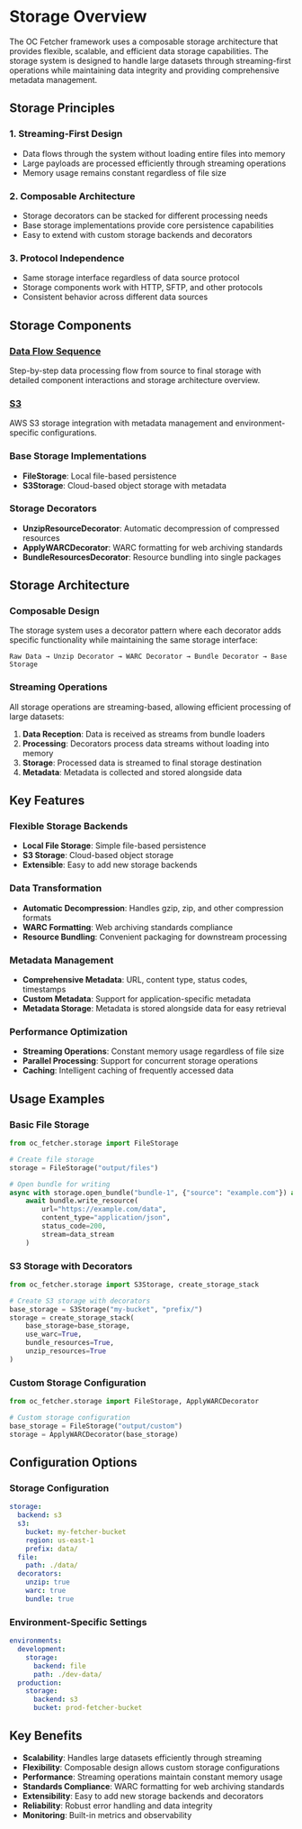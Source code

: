 # Storage Overview

The OC Fetcher framework uses a composable storage architecture that provides flexible, scalable, and efficient data storage capabilities. The storage system is designed to handle large datasets through streaming-first operations while maintaining data integrity and providing comprehensive metadata management.

## Storage Principles

### 1. **Streaming-First Design**
- Data flows through the system without loading entire files into memory
- Large payloads are processed efficiently through streaming operations
- Memory usage remains constant regardless of file size

### 2. **Composable Architecture**
- Storage decorators can be stacked for different processing needs
- Base storage implementations provide core persistence capabilities
- Easy to extend with custom storage backends and decorators

### 3. **Protocol Independence**
- Same storage interface regardless of data source protocol
- Storage components work with HTTP, SFTP, and other protocols
- Consistent behavior across different data sources

## Storage Components

### [Data Flow Sequence](data_flow_sequence.md)
Step-by-step data processing flow from source to final storage with detailed component interactions and storage architecture overview.

### [S3](s3.md)
AWS S3 storage integration with metadata management and environment-specific configurations.

### **Base Storage Implementations**
- **FileStorage**: Local file-based persistence
- **S3Storage**: Cloud-based object storage with metadata

### **Storage Decorators**
- **UnzipResourceDecorator**: Automatic decompression of compressed resources
- **ApplyWARCDecorator**: WARC formatting for web archiving standards
- **BundleResourcesDecorator**: Resource bundling into single packages

## Storage Architecture

### **Composable Design**
The storage system uses a decorator pattern where each decorator adds specific functionality while maintaining the same storage interface:

```
Raw Data → Unzip Decorator → WARC Decorator → Bundle Decorator → Base Storage
```

### **Streaming Operations**
All storage operations are streaming-based, allowing efficient processing of large datasets:

1. **Data Reception**: Data is received as streams from bundle loaders
2. **Processing**: Decorators process data streams without loading into memory
3. **Storage**: Processed data is streamed to final storage destination
4. **Metadata**: Metadata is collected and stored alongside data

## Key Features

### **Flexible Storage Backends**
- **Local File Storage**: Simple file-based persistence
- **S3 Storage**: Cloud-based object storage
- **Extensible**: Easy to add new storage backends

### **Data Transformation**
- **Automatic Decompression**: Handles gzip, zip, and other compression formats
- **WARC Formatting**: Web archiving standards compliance
- **Resource Bundling**: Convenient packaging for downstream processing

### **Metadata Management**
- **Comprehensive Metadata**: URL, content type, status codes, timestamps
- **Custom Metadata**: Support for application-specific metadata
- **Metadata Storage**: Metadata is stored alongside data for easy retrieval

### **Performance Optimization**
- **Streaming Operations**: Constant memory usage regardless of file size
- **Parallel Processing**: Support for concurrent storage operations
- **Caching**: Intelligent caching of frequently accessed data

## Usage Examples

### **Basic File Storage**
```python
from oc_fetcher.storage import FileStorage

# Create file storage
storage = FileStorage("output/files")

# Open bundle for writing
async with storage.open_bundle("bundle-1", {"source": "example.com"}) as bundle:
    await bundle.write_resource(
        url="https://example.com/data",
        content_type="application/json",
        status_code=200,
        stream=data_stream
    )
```

### **S3 Storage with Decorators**
```python
from oc_fetcher.storage import S3Storage, create_storage_stack

# Create S3 storage with decorators
base_storage = S3Storage("my-bucket", "prefix/")
storage = create_storage_stack(
    base_storage=base_storage,
    use_warc=True,
    bundle_resources=True,
    unzip_resources=True
)
```

### **Custom Storage Configuration**
```python
from oc_fetcher.storage import FileStorage, ApplyWARCDecorator

# Custom storage configuration
base_storage = FileStorage("output/custom")
storage = ApplyWARCDecorator(base_storage)
```

## Configuration Options

### **Storage Configuration**
```yaml
storage:
  backend: s3
  s3:
    bucket: my-fetcher-bucket
    region: us-east-1
    prefix: data/
  file:
    path: ./data/
  decorators:
    unzip: true
    warc: true
    bundle: true
```

### **Environment-Specific Settings**
```yaml
environments:
  development:
    storage:
      backend: file
      path: ./dev-data/
  production:
    storage:
      backend: s3
      bucket: prod-fetcher-bucket
```

## Key Benefits

- **Scalability**: Handles large datasets efficiently through streaming
- **Flexibility**: Composable design allows custom storage configurations
- **Performance**: Streaming operations maintain constant memory usage
- **Standards Compliance**: WARC formatting for web archiving standards
- **Extensibility**: Easy to add new storage backends and decorators
- **Reliability**: Robust error handling and data integrity
- **Monitoring**: Built-in metrics and observability
